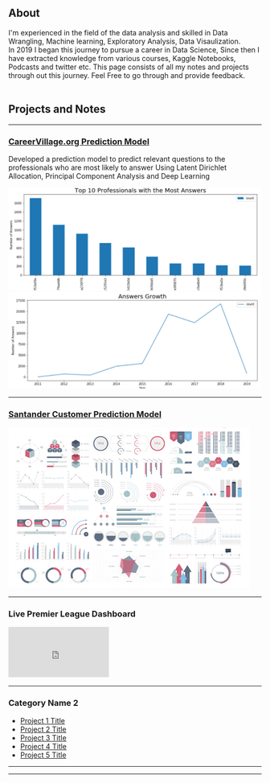 ## About
I'm experienced in the field of the data analysis and skilled in Data Wrangling, Machine learning, Exploratory Analysis, Data Visaulization. <br> In 2019 I began this journey to pursue a career in Data Science, Since then I have extracted knowledge from various courses, Kaggle Notebooks, Podcasts and twitter etc. This page consists of all my notes and projects through out this journey. Feel Free to go through and provide feedback.
 <br><br>

## Projects and Notes

---

### <a href="https://github.com/Suraj-MachineTeacher/Projects-and-Notes/blob/main/Projects/Career%20Village/Career%20Village%20Recommendation%20FINAL.ipynb" class="button">CareerVillage.org Prediction Model</a>
Developed a prediction model to predict relevant questions to the professionals who are most likely to answer
Using Latent Dirichlet Allocation, Principal Component Analysis and Deep Learning

<img src="images/questions.PNG?raw=true"/>
<img src="images/Answer.PNG?raw=true"/>

---
### <a href="https://github.com/Suraj-MachineTeacher/Projects-and-Notes/blob/main/Projects/Santander%20Customer%20Transaction%20Prediction/Santander%20Customer%20Transaction%20Prediction.ipynb" class="button">Santander Customer Prediction Model</a>
<img src="images/dummy_thumbnail.jpg?raw=true"/>

---
### Live Premier League Dashboard
<iframe seamless frameborder="0" src="https://public.tableau.com/views/PremierLeagueStats_16112946940540/Dashboard1?:language=en&:display_count=y&publish=yes&:origin=viz_share_link&:showVizHome=no" width = '200' height = '100' scrolling='yes' ></iframe> 

---

### Category Name 2

- [Project 1 Title](http://example.com/)
- [Project 2 Title](http://example.com/)
- [Project 3 Title](http://example.com/)
- [Project 4 Title](http://example.com/)
- [Project 5 Title](http://example.com/)

---




---
